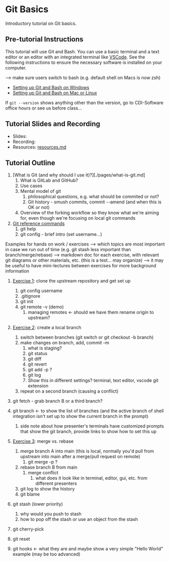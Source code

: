 # Git Basics

Introductory tutorial on Git basics.

## Pre-tutorial Instructions

This tutorial will use Git and Bash. You can use a basic terminal and a text editor or an editor
with an integrated terminal like [VSCode](https://code.visualstudio.com/). See the following
instructions to ensure the necessary software is installed on your computer.

--> make sure users switch to bash (e.g. default shell on Macs is now zsh)

- [Setting up Git and Bash on Windows](./pages/prereq.md#windows)
- [Setting up Git and Bash on Mac or Linux](./pages/prereq.md#mac)

If `git --version` shows anything other than the version, go to CDI-Software office hours or see us before class...

## Tutorial Slides and Recording

- Slides: [<PlaceHolder>]()
- Recording: [<PlaceHolder>]()
- Resources: [resources.md](resources.md)

## Tutorial Outline

1. [What is Git (and why should I use it)?][./pages/what-is-git.md]
   1. What is GitLab and GitHub?
   2. Use cases
   3. Mental model of git
      1. philosophical questions, e.g. what should be commited or not?
      2. Git history - smush commits, commit --amend (and when this is OK or not)
   4. Overview of the forking workflow so they know what we're aiming for, even though we're focusing on local git commands
2. [Git reference commands](./pages/git-help-and-cofig.md)
   1. git help
   2. git config - brief intro (set username...)

Examples for hands on work / exercises
--> which topics are most important in case we run out of time (e.g. git stash less important than branch/merge/rebase)
--> markdown doc for each exercise, with relevant git diagrams or other materials, etc. (this is a test... may organize)
--> it may be useful to have mini-lectures between exercises for more background information

1. [Exercise 1](./pages/ex1-clone-and-setup.md): clone the upstream repository and get set up
   1. git config username
   2. .gitignore
   3. git init
   4. git remote -v (demo)
      1. managing remotes <- should we have them rename origin to upstream?
2. [Exercise 2](./pages/ex2-local-branch.md): create a local branch
   1. switch between branches (git switch or git checkout -b branch)
   2. make changes on branch, add, commit -m
      1. what is staging?
      2. git status
      3. git diff
      4. git revert
      5. git add -p ?
      6. git log
      7. Show this in different settings? terminal, text editor, vscode git extension
   3. repeat on a second branch (causing a conflict)
3. git fetch - grab branch B or a third branch?
4. git branch <- to show the list of branches (and the active branch of shell integration isn't set up to show the current branch in the prompt)
   1. side note about how presenter's terminals have customized prompts that show the git branch, provide links to show how to set this up
5. [Exercise 3](./pages/ex3-merge-and-rebase.md): merge vs. rebase
   1. merge branch A into main (this is local, normally you'd pull from upstream into main after a merge/pull request on remote)
      1. git merge -p ?
   2. rebase branch B from main
      1. merge conflict
         1. what does it look like in terminal, editor, gui, etc. from different presenters
   3. git log to show the history
   4. git blame

6. git stash (lower priority)
   1. why would you push to stash
   2. how to pop off the stash or use an object from the stash
7. git cherry-pick
8. git reset
9. git hooks <- what they are and maybe show a very simple "Hello World" example (may be too advanced)
